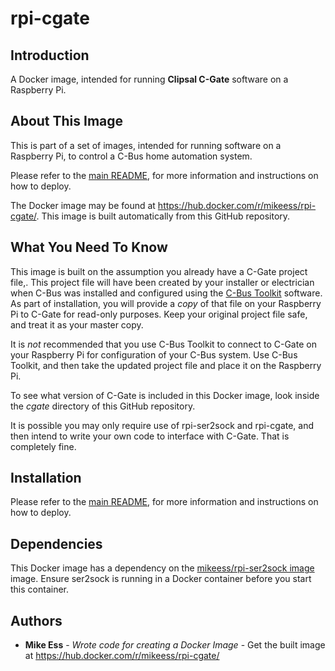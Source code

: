 # rpi-cgate

## Introduction

A Docker image, intended for running **Clipsal C-Gate** software on a Raspberry Pi.

## About This Image

This is part of a set of images, intended for running software on a Raspberry Pi, to control a C-Bus home automation system.

Please refer to the [main README](https://github.com/mike-ess/rpi-clipsal-cbus-main/blob/master/README.md), for more information and instructions on how to deploy.

The Docker image may be found at <https://hub.docker.com/r/mikeess/rpi-cgate/>. This image is built automatically from this GitHub repository.

## What You Need To Know

This image is built on the assumption you already have a C-Gate project file,. This project file will have been created by your installer or electrician when C-Bus was installed and configured using the [C-Bus Toolkit](http://www2.clipsal.com/cis/technical/downloads/c-bus_toolkit) software. As part of installation, you will provide a *copy* of that file on your Raspberry Pi to C-Gate for read-only purposes. Keep your original project file safe, and treat it as your master copy.

It is *not* recommended that you use C-Bus Toolkit to connect to C-Gate on your Raspberry Pi for configuration of your C-Bus system. Use C-Bus Toolkit, and then take the updated project file and place it on the Raspberry Pi.

To see what version of C-Gate is included in this Docker image, look inside the *cgate* directory of this GitHub repository.

It is possible you may only require use of rpi-ser2sock and rpi-cgate, and then intend to write your own code to interface with C-Gate. That is completely fine.

## Installation

Please refer to the [main README](https://github.com/mike-ess/rpi-clipsal-cbus-main/blob/master/README.md), for more information and instructions on how to deploy.

## Dependencies

This Docker image has a dependency on the [mikeess/rpi-ser2sock image](https://github.com/mike-ess/rpi-ser2sock) image. Ensure ser2sock is running in a Docker container before you start this container.

## Authors

* **Mike Ess** - *Wrote code for creating a Docker Image* - Get the built image at https://hub.docker.com/r/mikeess/rpi-cgate/
